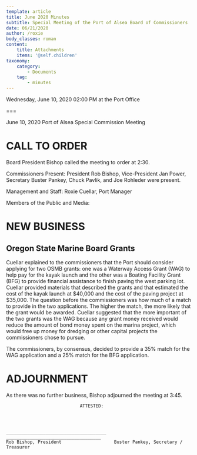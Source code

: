 ```yaml
---
template: article
title: June 2020 Minutes
subtitle: Special Meeting of the Port of Alsea Board of Commissioners
date: 06/21/2020
author: /roxie
body_classes: roman
content:
    title: Attachments
    items: '@self.children'
taxonomy:
    category: 
        - Documents
    tag: 
        - minutes
---
```


Wednesday, June 10, 2020 02:00 PM at the Port Office

===

June 10, 2020
Port of Alsea Special Commission Meeting

# CALL TO ORDER

Board President Bishop called the meeting to order at 2:30.

Commissioners Present:  President Rob Bishop, Vice-President Jan Power, Secretary Buster Pankey, Chuck Pavlik, and Joe Rohleder were present. 

Management and Staff:  Roxie Cuellar, Port Manager

Members of the Public and Media:	  

# NEW BUSINESS

## Oregon State Marine Board Grants

Cuellar explained to the commissioners that the Port should consider applying for two OSMB grants:  one was a Waterway Access Grant (WAG) to help pay for the kayak launch and the other was a Boating Facility Grant (BFG) to provide financial assistance to finish paving the west parking lot.  Cuellar provided materials that described the grants and that estimated the cost of the kayak launch at $40,000 and the cost of the paving project at $35,000.  The question before the commissioners was how much of a match to provide in the two applications.  The higher the match, the more likely that the grant would be awarded.  Cuellar suggested that the more important of the two grants was the WAG because any grant money received would reduce the amount of bond money spent on the marina project, which would free up money for dredging or other capital projects the commissioners chose to pursue.

The commissioners, by consensus, decided to provide a 35% match for the WAG application and a 25% match for the BFG application.

# ADJOURNMENT

As there was no further business, Bishop adjourned the meeting at 3:45.


								ATTESTED:




    ______________________________________	____________________________________
    Rob Bishop, President					 Buster Pankey, Secretary / Treasurer

